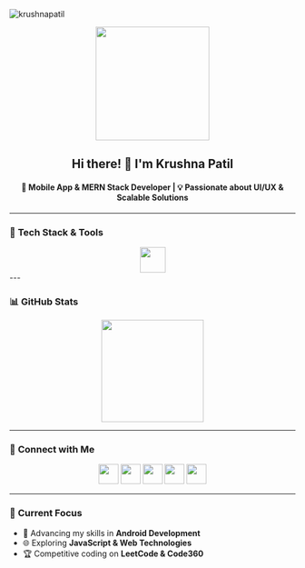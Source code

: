 <div align="center">
 <p align="left"> 
   <img src="https://komarev.com/ghpvc/?username=krushnapatil&label=Profile+Views&color=blueviolet&style=for-the-badge" alt="krushnapatil" /> 
</p>
  <img src="https://media3.giphy.com/media/78XCFBGOlS6keY1Bil/giphy.gif" height="200" />

  <h2>Hi there! 👋 I'm <strong>Krushna Patil</strong></h2>
  <h4>🚀 Mobile App & MERN Stack Developer | 💡 Passionate about UI/UX & Scalable Solutions</h4>
</div>

---

### 🚀 **Tech Stack & Tools**
<div align="center"> <img src="https://skillicons.dev/icons?i=java,kotlin,androidstudio,js,react,html,css,firebase,git,nodejs,express,mongodb,vscode,github" height="45" /> </div>
---

### 📊 **GitHub Stats**
<div align="center">
  
  <img src="https://github-readme-stats.vercel.app/api?username=krushnapatil18&show_icons=true&theme=dracula&hide_border=true&cache_seconds=200" height="180" />

</div>

---

### 🔗 **Connect with Me**
<div align="center">
  <a href="https://github.com/krushnapatil18"><img src="https://img.shields.io/badge/GitHub-181717?style=for-the-badge&logo=github&logoColor=white" height="35" /></a>
  <a href="https://www.linkedin.com/in/krushnapatil18"><img src="https://img.shields.io/badge/LinkedIn-0077B5?style=for-the-badge&logo=linkedin&logoColor=white" height="35" /></a>
  <a href="https://www.instagram.com/krxnaptl18"><img src="https://img.shields.io/badge/Instagram-E4405F?style=for-the-badge&logo=instagram&logoColor=white" height="35" /></a>
  <a href="https://www.leetcode.com/krushnapatil18"><img src="https://img.shields.io/badge/LeetCode-FFA116?style=for-the-badge&logo=leetcode&logoColor=white" height="35" /></a>
  <a href="mailto:krushnakk2004@gmail.com"><img src="https://img.shields.io/badge/Gmail-D14836?style=for-the-badge&logo=gmail&logoColor=white" height="35" /></a>
</div>

---

### 🎯 **Current Focus**
- 📱 Advancing my skills in **Android Development**  
- 🌐 Exploring **JavaScript & Web Technologies**  
- 🏆 Competitive coding on **LeetCode & Code360**  
